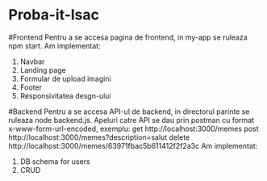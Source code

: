 # Proba-it-lsac

#Frontend
Pentru a se accesa pagina de frontend, in my-app se ruleaza npm start.
Am implementat:
1. Navbar
2. Landing page
4. Formular de upload imagini
5. Footer
6. Responsivitatea desgn-ului


#Backend
Pentru a se accesa API-ul de backend, in directorul parinte se ruleaza node backend.js.
Apeluri catre API se dau prin postman cu format x-www-form-url-encoded, exemplu:
get http://localhost:3000/memes
post http://localhost:3000/memes?description=salut
delete http://localhost:3000/memes/63971fbac5b611412f2f2a3c
Am implementat:
1. DB schema for users
2. CRUD